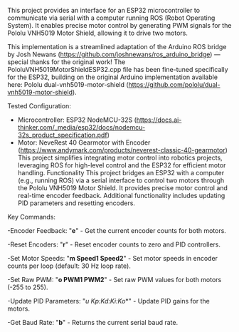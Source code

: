 This project provides an interface for an ESP32 microcontroller to communicate via serial with a computer running ROS (Robot Operating System). It enables precise motor control by generating PWM signals for the Pololu VNH5019 Motor Shield, allowing it to drive two motors.

This implementation is a streamlined adaptation of the Arduino ROS bridge by Josh Newans (https://github.com/joshnewans/ros_arduino_bridge) — special thanks for the original work! The PololuVNH5019MotorShieldESP32.cpp file has been fine-tuned specifically for the ESP32, building on the original Arduino implementation available here: Pololu dual-vnh5019-motor-shield (https://github.com/pololu/dual-vnh5019-motor-shield).

Tested Configuration:
- Microcontroller: ESP32 NodeMCU-32S (https://docs.ai-thinker.com/_media/esp32/docs/nodemcu-32s_product_specification.pdf)
- Motor: NeveRest 40 Gearmotor with Encoder (https://www.andymark.com/products/neverest-classic-40-gearmotor)
This project simplifies integrating motor control into robotics projects, leveraging ROS for high-level control and the ESP32 for efficient motor handling.
Functionality
This project bridges an ESP32 with a computer (e.g., running ROS) via a serial interface to control two motors through the Pololu VNH5019 Motor Shield. It provides precise motor control and real-time encoder feedback. Additional functionality includes updating PID parameters and resetting encoders.

Key Commands:

-Encoder Feedback:
"**e**" - Get the current encoder counts for both motors.

-Reset Encoders:
"**r**" - Reset encoder counts to zero and PID controllers.

-Set Motor Speeds:
"**m Speed1 Speed2**" - Set motor speeds in encoder counts per loop (default: 30 Hz loop rate).

-Set Raw PWM:
"**o PWM1 PWM2**" - Set raw PWM values for both motors (-255 to 255).

-Update PID Parameters:
"*u Kp:Kd:Ki:Ko**" - Update PID gains for the motors.

-Get Baud Rate:
"**b**" - Returns the current serial baud rate.
